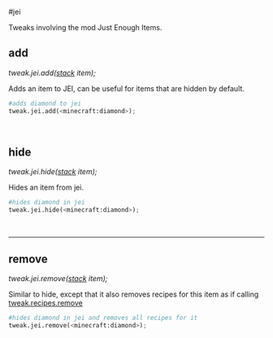#jei

Tweaks involving the mod Just Enough Items.

## add
*tweak.jei.add([stack](/arguments/stack) item);*

Adds an item to JEI, can be useful for items that are hidden by default.
```python
#adds diamond to jei
tweak.jei.add(<minecraft:diamond>);
```
<br>

## hide
*tweak.jei.hide([stack](/arguments/stack) item);*

Hides an item from jei.
```python
#hides diamond in jei
tweak.jei.hide(<minecraft:diamond>);
```
<br>

---
## remove
*tweak.jei.remove([stack](/arguments/stack) item);*

Similar to hide, except that it also removes recipes for this item as if calling [tweak.recipes.remove](/actions/recipes/#remove)
```python
#hides diamond in jei and removes all recipes for it
tweak.jei.remove(<minecraft:diamond>);
```
